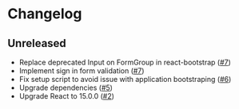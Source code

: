 # Changelog

## Unreleased
- Replace deprecated Input on FormGroup in react-bootstrap
([#7](https://github.com/fs/backbone-base/pull/7))
- Implement sign in form validation
([#7](https://github.com/fs/backbone-base/pull/7))
- Fix setup script to avoid issue with application bootstraping
([#6](https://github.com/fs/backbone-base/pull/6))
- Upgrade dependencies
([#5](https://github.com/fs/backbone-base/pull/5))
- Upgrade React to 15.0.0
([#2](https://github.com/fs/backbone-base/pull/2))
